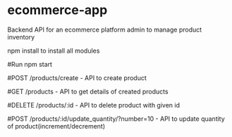 # ecommerce-app
Backend API for an ecommerce platform admin to manage product inventory

npm install to install all modules

#Run  npm start


#POST   /products/create  -  API to create product

#GET   /products       - API to get details of created products

#DELETE  /products/:id   - API to delete product with given id

#POST    /products/:id/update_quantity/?number=10  -  API to update quantity of product(increment/decrement)
